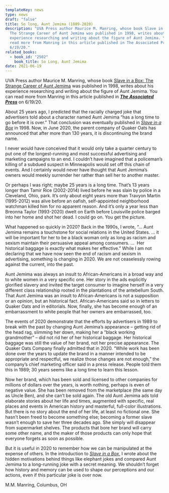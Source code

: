 ```yaml
---
templateKey: news
type: news
draft: "false"
title: So long, Aunt Jemima (1889-2020)
description: "UVA Press author Maurice M. Manring, whose book Slave in a Box:
  The Strange Career of Aunt Jemima was published in 1998, writes about his
  experience researching and writing about the figure of Aunt Jemima. You can
  read more from Manring in this article published in The Associated Press on
  6/19/20."
related_books:
  - book_id: "2502"
    book_title: So Long, Aunt Jemima
date: 2021-06-19
---
```

UVA Press author Maurice M. Manring, whose book [Slave in a Box: The Strange Career of Aunt Jemima](https://www.upress.virginia.edu/title/2502) was published in 1998, writes about his experience researching and writing about the figure of Aunt Jemima. You can read more from Manring in this article published in ***[The Associated Press](https://apnews.com/afs:Content:9030960288)*** on 6/19/20.

About 25 years ago, I predicted that the racially charged joke that advertisers told about a character named Aunt Jemima “has a long time to go before it is over.” That conclusion was eventually published in *[Slave in a Box](https://www.upress.virginia.edu/title/2502)* in 1998. Now, in June 2020, the parent company of Quaker Oats has announced that after more than 130 years, it is discontinuing the brand name.

I never would have conceived that it would only take a quarter century to put one of the longest-running and most successful advertising and marketing campaigns to an end. I couldn’t have imagined that a policeman’s killing of a subdued suspect in Minneapolis would set off this chain of events. And I certainly would never have thought that Aunt Jemima’s owners would meekly surrender her rather than sell her to another master.

Or perhaps I was right; maybe 25 years is a long time. That’s 13 years longer than Tamir Rice (2002-2014) lived before he was slain by police in a Cleveland, Ohio, park. It’s only about eight years more than Travyon Martin (1995-2012) was alive before an oafish, self-appointed neighborhood watchman killed him for no apparent reason. And it’s only a year less than Breonna Taylor (1993-2020) dwelt on Earth before Louisville police barged into her home and shot her dead. I could go on. You get the picture.

What happened so quickly in 2020? Back in the 1990s, I wrote, “… Aunt Jemima remains a touchstone for social relations in the United States. … it will be important for her to be a black woman only as long as racism and sexism maintain their persuasive appeal among consumers. …  Her historical baggage is exactly what makes her effective.” While I am not declaring that we have now seen the end of racism and sexism in advertising, something is changing in 2020. We are not ceaselessly rowing against the current, into the past.

Aunt Jemima was always an insult to African-Americans in a broad way and to white women in a very specific one. Her story in the ads explicitly glorified slavery and invited the target consumer to imagine herself in a very different class relationship rooted in the plantations of the antebellum South. That Aunt Jemima was an insult to African-Americans is not a supposition or an opinion, but an historical fact. African-Americans said so in letters to Quaker Oats and in editorials. Now, finally, she has become enough of an embarrassment to white people that her owners are embarrassed, too.

The events of 2020 demonstrate that the efforts by advertisers in 1989 to break with the past by changing Aunt Jemima’s appearance – getting rid of the head rag, slimming her down, making her a “black working grandmother” – did not rid her of her historical baggage. Her historical baggage was still the value of her brand, not her precise appearance. The Quaker Oats Company finally admitted that in 2020. “While work has been done over the years to update the brand in a manner intended to be appropriate and respectful, we realize those changes are not enough,” the company’s chief marketing officer said in a press release. People told them this in 1989; 30 years seems like a long time to learn this lesson.

Now her brand, which has been sold and licensed to other companies for millions of dollars over the years, is worth nothing, perhaps is even of negative value. She has been removed from the marketplace (the same day as Uncle Ben), and she can’t be sold again. The old Aunt Jemima ads told elaborate stories about her life and times, augmented with specific, real places and events in American history and masterful, full-color illustrations. But there is no story about the end of her life, at least no fictional one. She hasn’t been freed to become something else; becoming a former slave wasn’t enough to save her three decades ago. She simply will disappear from supermarket shelves. The products that bore her brand will carry some other name, and the maker of those products can only hope that everyone forgets as soon as possible.

But it is useful in 2020 to remember how we can be manipulated at the expense of others. In the introduction to [*Slave in a Box*,](https://www.upress.virginia.edu/title/2502) I wrote about the hidden motivations behind things like elephant jokes and compared Aunt Jemima to a long-running joke with a secret meaning. We shouldn’t forget how history and memory can be used to shape our perceptions and our actions, even if this particular joke is over now.

M.M. Manring, Columbus, OH